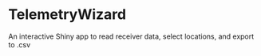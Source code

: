 # TelemetryWizard
An interactive Shiny app to read receiver data, select locations, and export to .csv

